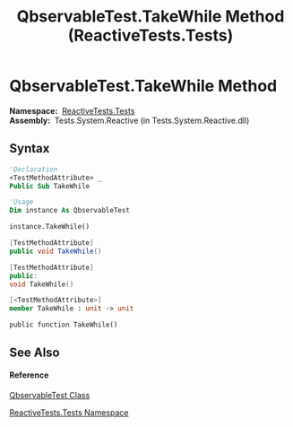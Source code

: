 ﻿---
title: QbservableTest.TakeWhile Method  (ReactiveTests.Tests)
TOCTitle: TakeWhile Method
ms:assetid: M:ReactiveTests.Tests.QbservableTest.TakeWhile
ms:mtpsurl: https://msdn.microsoft.com/en-us/library/reactivetests.tests.qbservabletest.takewhile(v=VS.103)
ms:contentKeyID: 36621163
ms.date: 06/28/2011
mtps_version: v=VS.103
f1_keywords:
- ReactiveTests.Tests.QbservableTest.TakeWhile
dev_langs:
- CSharp
- JScript
- VB
- FSharp
- c++
---

# QbservableTest.TakeWhile Method

**Namespace:**  [ReactiveTests.Tests](hh289046\(v=vs.103\).md)  
**Assembly:**  Tests.System.Reactive (in Tests.System.Reactive.dll)

## Syntax

``` vb
'Declaration
<TestMethodAttribute> _
Public Sub TakeWhile
```

``` vb
'Usage
Dim instance As QbservableTest

instance.TakeWhile()
```

``` csharp
[TestMethodAttribute]
public void TakeWhile()
```

``` c++
[TestMethodAttribute]
public:
void TakeWhile()
```

``` fsharp
[<TestMethodAttribute>]
member TakeWhile : unit -> unit 
```

``` jscript
public function TakeWhile()
```

## See Also

#### Reference

[QbservableTest Class](hh315250\(v=vs.103\).md)

[ReactiveTests.Tests Namespace](hh289046\(v=vs.103\).md)

